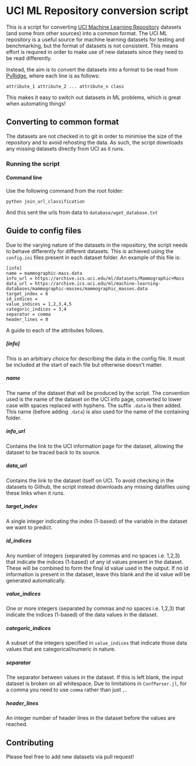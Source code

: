 # UCI ML Repository conversion script

This is a script for converting [UCI Machine Learning Repository](http://archive.ics.uci.edu/ml/datasets.html) datasets (and some from other sources) into a common format. The UCI ML repository is a useful source for machine learning datasets for testing and benchmarking, but the format of datasets is not consistent. This means effort is required in order to make use of new datasets since they need to be read differently.

Instead, the aim is to convert the datasets into a format to be read
from [PyRidge](https://github.com/cperales/PyRidge), where each line is as follows:

    attribute_1 attribute_2 ... attribute_n class

This makes it easy to switch out datasets in ML problems, which is great when automating things!

## Converting to common format

The datasets are not checked in to git in order to minimise the size of the repository and to avoid rehosting the data. As such, the script downloads any missing datasets directly from UCI as it runs.

### Running the script

#### Command line

Use the following command from the root folder:

    python join_url_classification

And this sent the urls from data to `database/wget_database.txt`

## Guide to config files

Due to the varying nature of the datasets in the repository, the script needs to behave differently for different datasets. This is achieved using the `config.ini` files present in each dataset folder. An example of this file is:

    [info]
    name = mammographic-mass.data
    info_url = https://archive.ics.uci.edu/ml/datasets/Mammographic+Mass
    data_url = https://archive.ics.uci.edu/ml/machine-learning-databases/mammographic-masses/mammographic_masses.data
    target_index = 6
    id_indices =
    value_indices = 1,2,3,4,5
    categoric_indices = 3,4
    separator = comma
    header_lines = 0

A guide to each of the attributes follows.

##### [info]

This is an arbitrary choice for describing the data in the config file. It must be included at the start of each file but otherwise doesn't matter.

##### name

The name of the dataset that will be produced by the script. The convention used is the name of the dataset on the UCI info page, converted to lower case with spaces replaced with hyphens. The suffix `.data` is then added. This name (before adding `.data`) is also used for the name of the containing folder.

##### info_url

Contains the link to the UCI information page for the dataset, allowing the dataset to be traced back to its source.

##### data_url

Contains the link to the dataset itself on UCI. To avoid checking in the datasets to Github, the script instead downloads any missing datafiles using these links when it runs.

##### target_index

A single integer indicating the index (1-based) of the variable in the dataset we want to predict.

##### id_indices

Any number of integers (separated by commas and no spaces i.e. 1,2,3) that indicate the indices (1-based) of any id values present in the dataset. These will be combined to form the final id value used in the output. If no id information is present in the dataset, leave this blank and the id value will be generated automatically.

##### value_indices

One or more integers (separated by commas and no spaces i.e. 1,2,3) that indicate the indices (1-based) of the data values in the dataset.

##### categoric_indices

A subset of the integers specified in `value_indices` that indicate those data values that are categorical/numeric in nature.

##### separator

The separator between values in the dataset. If this is left blank, the input dataset is broken on all whitespace. Due to limitations in `ConfParser.jl`, for a comma you need to use `comma` rather than just `,`.

##### header_lines

An integer number of header lines in the dataset before the values are reached.

## Contributing

Please feel free to add new datasets via pull request!
